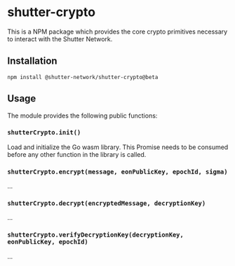 # shutter-crypto

This is a NPM package which provides the core crypto primitives necessary to interact with the Shutter Network.


## Installation

```
npm install @shutter-network/shutter-crypto@beta
```

## Usage

The module provides the following public functions:

### `shutterCrypto.init()`

Load and initialize the Go wasm library.
This Promise needs to be consumed before any other function in the library is called.

### `shutterCrypto.encrypt(message, eonPublicKey, epochId, sigma)`

...

### `shutterCrypto.decrypt(encryptedMessage, decryptionKey)`

...

### `shutterCrypto.verifyDecryptionKey(decryptionKey, eonPublicKey, epochId)`

...
